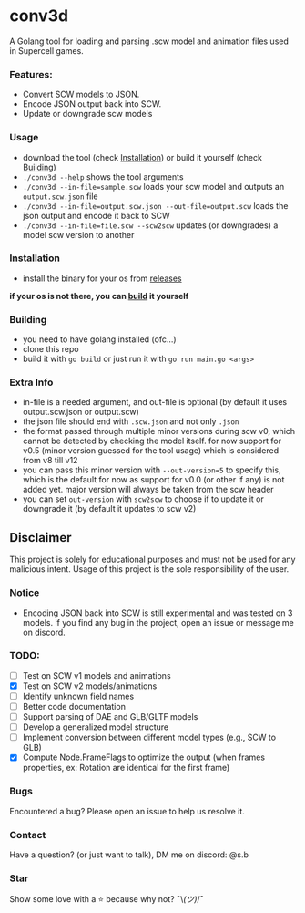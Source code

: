 # conv3d

A Golang tool for loading and parsing .scw model and animation files used in Supercell games.

### Features:
- Convert SCW models to JSON.
- Encode JSON output back into SCW.
- Update or downgrade scw models

### Usage
- download the tool (check [Installation](#Installation)) or build it yourself (check [Building](#Building))
- `./conv3d --help` shows the tool arguments
- `./conv3d --in-file=sample.scw` loads your scw model and outputs an `output.scw.json` file
- `./conv3d --in-file=output.scw.json --out-file=output.scw` loads the json output and encode it back to SCW
- `./conv3d --in-file=file.scw --scw2scw` updates (or downgrades) a model scw version to another

### Installation
- install the binary for your os from [releases](https://github.com/PeterHackz/conv3d/releases)

**if your os is not there, you can [build](#Building) it yourself**

### Building
- you need to have golang installed (ofc...)
- clone this repo
- build it with `go build` or just run it with `go run main.go <args>`

### Extra Info
- in-file is a needed argument, and out-file is optional (by default it uses output.scw.json or output.scw)
- the json file should end with `.scw.json` and not only `.json`
- the format passed through multiple minor versions during scw v0, which cannot be detected by checking the model itself. for now support for v0.5 (minor version guessed for the tool usage) which is considered from v8 till v12
- you can pass this minor version with `--out-version=5` to specify this, which is the default for now as support for v0.0 (or other if any) is not added yet. major version will always be taken from the scw header
- you can set `out-version` with `scw2scw` to choose if to update it or downgrade it (by default it updates to scw v2)

## Disclaimer
This project is solely for educational purposes and must not be used for any malicious intent. Usage of this project is the sole responsibility of the user.

### Notice
- Encoding JSON back into SCW is still experimental and was tested on 3 models. if you find any bug in the project, open an issue or message me on discord.

### TODO:
- [ ] Test on SCW v1 models and animations
- [x] Test on SCW v2 models/animations
- [ ] Identify unknown field names
- [ ] Better code documentation
- [ ] Support parsing of DAE and GLB/GLTF models
- [ ] Develop a generalized model structure
- [ ] Implement conversion between different model types (e.g., SCW to GLB)
- [x] Compute Node.FrameFlags to optimize the output (when frames properties, ex: Rotation are identical for the first frame)

### Bugs
Encountered a bug? Please open an issue to help us resolve it.

### Contact
Have a question? (or just want to talk), DM me on discord: @s.b

### Star
Show some love with a ⭐️ because why not? ¯\\_(ツ)_/¯
